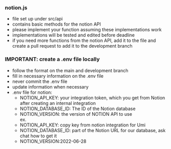 ### notion.js
- file set up under src/api
- contains basic methods for the notion API
- please implement your function assuming these implementations work
- implementations will be tested and edited before deadline
- if you need more functions from the notion API, add it to the file and create a pull request to add it to the development branch
### IMPORTANT: create a .env file locally
- follow the format on the main and development branch
- fill in necessary information on the .env file
- never commit the .env file
- update information when necessary
- .env file for notion:
    - NOTION_API_KEY: your integration token, which you get from    Notion after creating an internal integration
    - NOTION_DATABASE_ID: The ID of the Notion database 
    - NOTION_VERSION: the version of NOTION API to use\
    ex.
    - NOTION_API_KEY: copy key from notion integration for Umi
    - NOTION_DATABASE_ID: part of the Notion URL for our database, ask chat how to get it
    - NOTION_VERSION:2022-06-28
